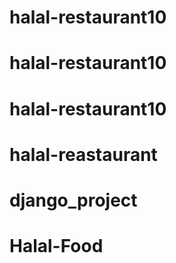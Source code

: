 # halal-restaurant10
# halal-restaurant10
# halal-restaurant10
# halal-reastaurant
# django_project
# Halal-Food
